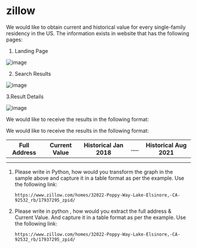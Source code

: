 # zillow

We would like to obtain current and historical value for every single-family residency in the US.
The information exists in website that has the following pages:

1. Landing Page
    
![image](https://user-images.githubusercontent.com/79845054/181193765-10fc3af1-f6cd-4b41-afc1-dbab8ad2850a.png)


2. Search Results

![image](https://user-images.githubusercontent.com/79845054/181193803-5635d246-74e9-468e-af9a-c1206330e309.png)


3.Result Details

![image](https://user-images.githubusercontent.com/79845054/181193832-23bce006-1720-4df6-91ba-3e3222e00abe.png)



We would like to receive the results in the following format:

We would like to receive the results in the following format:


| Full Address      | Current Value |  Historical Jan 2018   | ..... |  Historical Aug 2021   |
| ----------- |---------------|-----|-------|-----|
|             |               |     |       |     |
|             |               |     |       |     |



1. Please write in Python, how would you transform the graph in the sample above and capture it in a table format as per the example. Use the following link:
   
       https://www.zillow.com/homes/32022-Poppy-Way-Lake-Elsinore,-CA-92532_rb/17937295_zpid/

2. Please write in python , how would you extract the full address & Current Value. And capture it in a table format as per the example. Use the following link:
       
       https://www.zillow.com/homes/32022-Poppy-Way-Lake-Elsinore,-CA-92532_rb/17937295_zpid/

 
